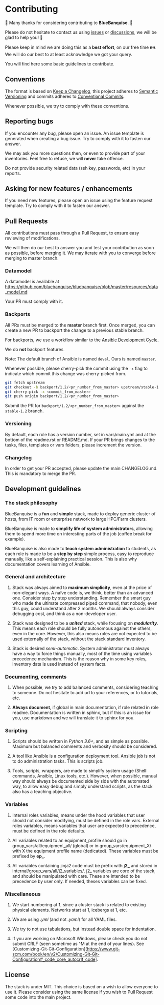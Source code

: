 # Contributing

:construction_worker: Many thanks for considering contributing to **BlueBanquise**. :construction_worker:

Please do not hesitate to contact us using [issues](https://github.com/bluebanquise/bluebanquise/issues) or [discussions](https://github.com/bluebanquise/bluebanquise/discussions), we will be glad to help you! :raising_hand:

Please keep in mind we are doing this as a **best effort**, on our free time :family:.
We will do our best to at least acknowledge we got your query.

You will find here some basic guidelines to contribute.

## Conventions

The format is based on [Keep a Changelog](https://keepachangelog.com/en/1.0.0/),
this project adheres to [Semantic Versioning](https://semver.org/spec/v2.0.0.html)
and commits adheres to [Conventional Commits](https://www.conventionalcommits.org/en/v1.0.0/).

Whenever possible, we try to comply with these conventions.

## Reporting bugs

If you encounter any bug, please open an issue.
An issue template is generated when creating a bug issue. Try to comply with it to fasten our answer.

We may ask you more questions then, or even to provide part of your inventories.
Feel free to refuse, we will **never** take offence.

Do not provide security related data (ssh key, passwords, etc) in your reports.

## Asking for new features / enhancements

If you need new features, please open an issue using the feature request template.
Try to comply with it to fasten our answer.

## Pull Requests

All contributions must pass through a Pull Request, to ensure easy reviewing of modifications.

We will then do our best to answer you and test your contribution as soon as possible, before merging it.
We may iterate with you to converge before merging to master branch.

### Datamodel

A datamodel is available at https://github.com/bluebanquise/bluebanquise/blob/master/resources/data_model.md

Your PR must comply with it.

### Backports

All PRs must be merged to the **master** branch first. Once merged, you can
create a new PR to backport the change to a previous stable branch.

For backports, we use a workflow similar to the [Ansible Development
Cycle](https://docs.ansible.com/ansible/latest/community/development_process.html#backporting-merged-prs).

We do **not** backport features.

Note: The default branch of Ansible is named `devel`. Ours is named `master`.

Whenever possible, please cherry-pick the commit using the `-x` flag to indicate
which commit this change was cherry-picked from.

```bash
git fetch upstream
git checkout -b backport/1.2/<pr_number_from_master> upstream/stable-1.2
git cherry-pick -x <commit_from_master>
git push origin backport/1.2/<pr_number_from_master>
```

Submit the PR for `backport/1.2/<pr_number_from_master>` against the
`stable-1.2` branch.

### Versioning

By default, each role has a version number, set in vars/main.yml and at the bottom of the readme.rst or README.md.
If your PR brings changes to the tasks, files, templates or vars folders, please increment the version.

### Changelog

In order to get your PR accepted, please update the main CHANGELOG.md. This is mandatory to merge the PR.

## Development guidelines

### The stack philosophy

BlueBanquise is a **fun** and **simple** stack, made to deploy generic cluster of hosts,
from IT room or enterprise network to large HPC/Farm clusters.

BlueBanquise is made to **simplify life of system administrators**,
allowing them to spend more time on interesting parts of the job (coffee break for example).

BlueBanquise is also made to **teach system administration** to students,
as each role is made to be a **step by step** simple process, easy to reproduce manually,
like a self-explaining practical session. This is also why documentation covers learning of Ansible.

### General and architecture

1. Stack was always aimed to **maximum simplicity**, even at the price of non-elegant ways.
A naïve code is, we think, better than an advanced one. Consider step by step understanding.
Remember the smart guy who made the ultimate compressed piped command, that nobody, even this guy, could understand after 2 months.
We should always consider debugging cost, and think as a non-developer user.

2. Stack was designed to be a ***united*** stack, while focusing on ***modularity***.
This means each role should be fully autonomous against the others, even in the core.
However, this also means roles are not expected to be used externally of the stack, without the stack standard inventory.

3. Stack is desired *semi-automatic*.
System administrator must always have a way to force things manually, most of the time using variables precedence mechanism.
This is the reason why in some key roles, inventory data is used instead of system facts.

### Documenting, comments

1. When possible, we try to add balanced comments, considering teaching to someone.
Do not hesitate to add url to your references, or to tutorials, etc.

2. **Always document**, if global in main documentation, if role related in role readme.
Documentation is written in sphinx, but if this is an issue for you, use markdown and we will translate it to sphinx for you.

### Scripting

1. Scripts should be written in *Python 3.6+*, and as simple as possible.
Maximum but balanced comments and verbosity should be considered.

2. A tool like Ansible is a configuration deployment tool. Ansible job is not to do administration tasks.
This is scripts job.

3. Tools, scripts, wrappers, are made to simplify system usage (Shell commands, Ansible, Linux tools, etc.).
However, when possible, manual way should always be documented side by side with the automated way,
to allow easy debug and simply understand scripts, as the stack also has a teaching objective.

### Variables

1. Internal roles variables, means under the hood variables that user should not consider modifying,
must be defined in the role vars.
External roles variables, means variables that user are expected to precedence,
must be defined in the role defaults.

2. All variables related to an equipment_profile should go in group_vars/all/equipment_all/ (global) or in group_vars/equipment_X/ with X the equipment profile name (dedicated). These variables must be prefixed by **ep_**.

3. All variables containing jinja2 code must be prefix with **j2_** and stored in internal/group_vars/all/j2_variables/.
j2_ variables are core of the stack, and should be manipulated with care.
These are intended to be precedence by user only. If needed, theses variables can be fixed.

### Miscellaneous

1. We start numbering at **1**, since a cluster stack is related to existing physical elements.
Networks start at 1, icebergs at 1, etc.

2. We are using *.yml* (and not *.yaml*) for all YAML files.

3. We try to not use tabulations, but instead double space for indentation.

4. If you are working on Microsoft Windows, please check you do not submit CRLF (seen sometime as ^M at the end of your lines).
See [Customizing-Git-Git-Configuration](https://www.git-scm.com/book/en/v2/Customizing-Git-Git-Configuration#_code_core_autocrlf_code].

## License

The stack is under MIT. This choice is based on a wish to allow everyone to use it.
Please consider using the same license if you wish to Pull Request some code into the main project.
